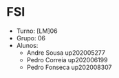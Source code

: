 # FSI


* Turno: [LM]06
* Grupo: 06
* Alunos:
    - Andre Sousa up202005277 
    - Pedro Correia up202006199
    - Pedro Fonseca up202008307
